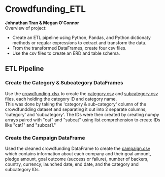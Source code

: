 # Crowdfunding_ETL
**Johnathan Tran & Megan O'Connor**</br>
Overview of project: 
- Create an ETL pipeline using Python, Pandas, and Python dictionaty methods or regular expressions to extract and transform the data. 
- From the transformed DataFrames, create four csv files.
- Use the csv files to create an ERD and table schema.

## ETL Pipeline
### Create the Category & Subcategory DataFrames
Use the [crowdfunding.xlsx](https://github.com/KoBlades/Crowdfunding_ETL/blob/main/Resources/crowdfunding.xlsx) to create the [category.csv](https://github.com/KoBlades/Crowdfunding_ETL/blob/main/Resources/category.csv) and [subcategory.csv](https://github.com/KoBlades/Crowdfunding_ETL/blob/main/Resources/subcategory.csv) files, each holding the category ID and category name.</br>
This was done by taking the 'category & sub-category' column of the crowdfundding dataset and separating it out into 2 separate columns, 'category' and 'subcategory'. The IDs were then created by creating numpy arrays paired with "cat" and "subcat" using list comprehension to create IDs like "cat1" and "subcat1."

### Create the Campaign DataFrame
Used the cleaned crowdfunding DataFrame to create the [campaign.csv](https://github.com/KoBlades/Crowdfunding_ETL/blob/main/Resources/campaign.csv) which contains information about each company and their goal amount, pledge amount, goal outcome (success or failure), number of backers, country, currency, launched date, end date, and the category and subcategory IDs.